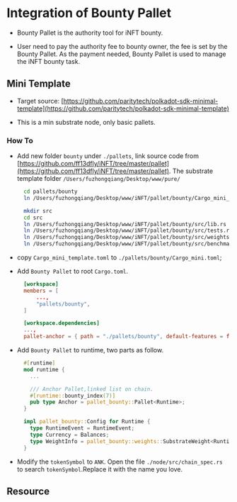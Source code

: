 # Integration of Bounty Pallet

* Bounty Pallet is the authority tool for iNFT bounty.

* User need to pay the authority fee to bounty owner, the fee is set by the Bounty Pallet. As the payment needed, Bounty Pallet is used to manage the iNFT bounty task. 

## Mini Template

* Target source: [https://github.com/paritytech/polkadot-sdk-minimal-template](https://github.com/paritytech/polkadot-sdk-minimal-template)

* This is a min substrate node, only basic pallets.

### How To

* Add new folder `bounty` under `./pallets`, link source code from [https://github.com/ff13dfly/iNFT/tree/master/pallet](https://github.com/ff13dfly/iNFT/tree/master/pallet). The substrate template folder `/Users/fuzhongqiang/Desktop/www/pure/`

  ```BASH
    cd pallets/bounty
    ln /Users/fuzhongqiang/Desktop/www/iNFT/pallet/bounty/Cargo_mini_template.toml Cargo.toml

    mkdir src
    cd src
    ln /Users/fuzhongqiang/Desktop/www/iNFT/pallet/bounty/src/lib.rs lib.rs
    ln /Users/fuzhongqiang/Desktop/www/iNFT/pallet/bounty/src/tests.rs tests.rs
    ln /Users/fuzhongqiang/Desktop/www/iNFT/pallet/bounty/src/weights.rs weights.rs
    ln /Users/fuzhongqiang/Desktop/www/iNFT/pallet/bounty/src/benchmarking.rs benchmarking.rs
  ```

* copy `Cargo_mini_template.toml` to `./pallets/bounty/Cargo_mini.toml`;

* Add `Bounty Pallet` to root `Cargo.toml`.

  ```TOML
    [workspace]
    members = [
        ...,
        "pallets/bounty",
    ]

    [workspace.dependencies]
    ...,
    pallet-anchor = { path = "./pallets/bounty", default-features = false }
  ```

* Add `Bounty Pallet` to runtime, two parts as follow.

  ```RUST
    #[runtime]
    mod runtime {
      ...

      /// Anchor Pallet,linked list on chain.
      #[runtime::bounty_index(7)]
      pub type Anchor = pallet_bounty::Pallet<Runtime>;
    }

    impl pallet_bounty::Config for Runtime {
      type RuntimeEvent = RuntimeEvent;
      type Currency = Balances;
      type WeightInfo = pallet_bounty::weights::SubstrateWeight<Runtime>;
    }
  ```

* Modify the `tokenSymbol` to `ANK`. Open the file `./node/src/chain_spec.rs` to search `tokenSymbol`.Replace it with the name you love.

## Resource
